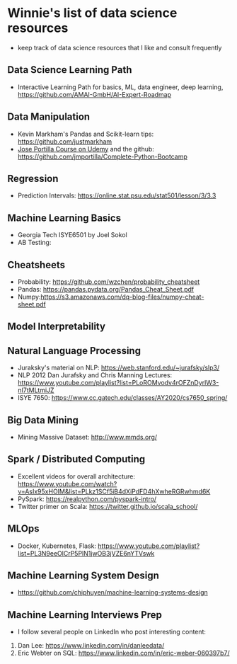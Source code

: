 # Winnie's list of data science resources
- keep track of data science resources that I like and consult frequently

## Data Science Learning Path
- Interactive Learning Path for basics, ML, data engineer, deep learning, https://github.com/AMAI-GmbH/AI-Expert-Roadmap

## Data Manipulation
- Kevin Markham's Pandas and Scikit-learn tips: https://github.com/justmarkham
- [Jose Portilla Course on Udemy](https://www.udemy.com/course/complete-python-bootcamp/) and the github: https://github.com/jmportilla/Complete-Python-Bootcamp

## Regression
- Prediction Intervals: https://online.stat.psu.edu/stat501/lesson/3/3.3

## Machine Learning Basics
- Georgia Tech ISYE6501 by Joel Sokol 
- AB Testing:

## Cheatsheets
- Probability: https://github.com/wzchen/probability_cheatsheet
- Pandas: https://pandas.pydata.org/Pandas_Cheat_Sheet.pdf
- Numpy:https://s3.amazonaws.com/dq-blog-files/numpy-cheat-sheet.pdf

## Model Interpretability

## Natural Language Processing
- Juraksky's material on NLP: https://web.stanford.edu/~jurafsky/slp3/ 
- NLP 2012 Dan Jurafsky and Chris Manning Lectures: https://www.youtube.com/playlist?list=PLoROMvodv4rOFZnDyrlW3-nI7tMLtmiJZ
- ISYE 7650: https://www.cc.gatech.edu/classes/AY2020/cs7650_spring/

## Big Data Mining
- Mining Massive Dataset: http://www.mmds.org/

## Spark / Distributed Computing
- Excellent videos for overall architecture: https://www.youtube.com/watch?v=AsIx95xHOIM&list=PLkz1SCf5iB4dXiPdFD4hXwheRGRwhmd6K
- PySpark: https://realpython.com/pyspark-intro/
- Twitter primer on Scala: https://twitter.github.io/scala_school/

## MLOps
- Docker, Kubernetes, Flask: https://www.youtube.com/playlist?list=PL3N9eeOlCrP5PlN1jwOB3jVZE6nYTVswk

## Machine Learning System Design
- https://github.com/chiphuyen/machine-learning-systems-design

## Machine Learning Interviews Prep
- I follow several people on LinkedIn who post interesting content:
1. Dan Lee: https://www.linkedin.com/in/danleedata/
2. Eric Webter on SQL: https://www.linkedin.com/in/eric-weber-060397b7/

